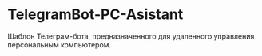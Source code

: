 # TelegramBot-PC-Asistant
Шаблон Телеграм-бота, предназначенного для удаленного управления персональным компьютером.

